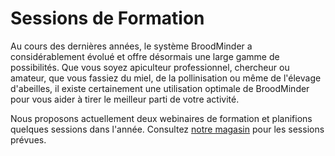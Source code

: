 # Sessions de Formation

Au cours des dernières années, le système BroodMinder a considérablement évolué et offre désormais une large gamme de possibilités. Que vous soyez apiculteur professionnel, chercheur ou amateur, que vous fassiez du miel, de la pollinisation ou même de l'élevage d'abeilles, il existe certainement une utilisation optimale de BroodMinder pour vous aider à tirer le meilleur parti de votre activité.

Nous proposons actuellement deux webinaires de formation et planifions quelques sessions dans l'année. Consultez [notre magasin](https://eu.broodminder.com/collections/training) pour les sessions prévues.


